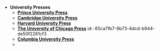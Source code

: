 - **University Presses**
	- **[Prince University Press](https://press.princeton.edu/)**
	- [**Cambridge University Press**](https://www.cambridge.org/)
	- [**Harvard University Press**](https://www.hup.harvard.edu/)
	- [**The University of Chicago Press**](https://press.uchicago.edu/index.html)
	  id:: 65ca7fb7-9b73-4dcd-b944-de50f2261cf3
	- [**Columbia University Press**](https://cup.columbia.edu/)
	-
